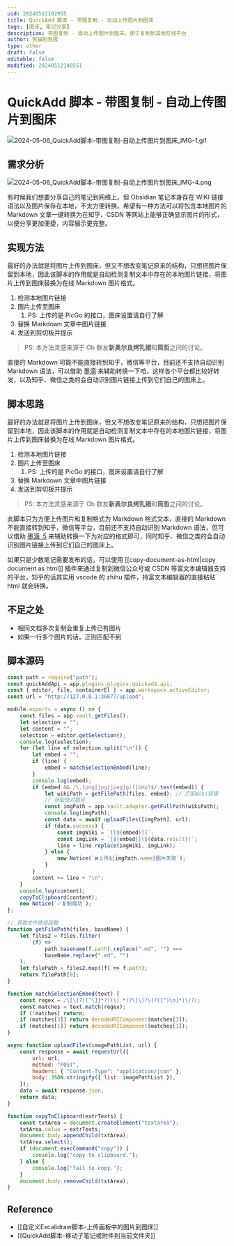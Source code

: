 ```yaml
---
uid: 20240512102955
title: QuickAdd 脚本 - 带图复制 - 自动上传图片到图床
tags: [图床, 笔记分享]
description: 带图复制 - 自动上传图片到图床，便于复制到其他在线平台
author: 熊猫别熬夜
type: other
draft: false
editable: false
modified: 20240512140551
---
```


# QuickAdd 脚本 - 带图复制 - 自动上传图片到图床

![2024-05-06_QuickAdd脚本-带图复制-自动上传图片到图床_IMG-1.gif](https://cdn.pkmer.cn/images/202405121043617.gif!pkmer)

## 需求分析

![2024-05-06_QuickAdd脚本-带图复制-自动上传图片到图床_IMG-4.png](https://cdn.pkmer.cn/images/202405121030951.png!pkmer)

有时候我们想要分享自己的笔记到网络上。但 Obsidian 笔记本身存在 WIKI 链接语法以及图片保存在本地，不太方便转换。希望有一种方法可以将包含本地图片的 Markdown 文章一键转换为在知乎、CSDN 等网站上能够正确显示图片的形式，以便分享更加便捷，内容展示更完整。

## 实现方法

最好的办法就是将图片上传到图床，但又不想改变笔记原来的结构，只想把图片保留到本地，因此该脚本的作用就是自动检测复制文本中存在的本地图片链接，将图片上传到图床替换为在线 Markdown 图片格式。

1. 检测本地图片链接
2. 图片上传至图床
    1. PS: 上传的是 PicGo 的接口，图床设置请自行了解
3. 替换 Markdown 文章中图片链接
4. 发送到剪切板并提示

> PS: 本方法灵感来源于 Ob 群友**新奥尔良烤乳猪**和**简哲**之间的讨论。

直接的 Markdown 可能不能直接转到知乎，微信等平台，目前还不支持自动识别 Markdown 语法，可以借助 [墨滴](https://www.mdnice.com/) 来辅助转换一下哈，这样各个平台都比较好转发，以及知乎、微信之类的会自动识别图片链接上传到它们自己的图床上。

## 脚本思路

最好的办法就是将图片上传到图床，但又不想改变笔记原来的结构，只想把图片保留到本地，因此该脚本的作用就是自动检测复制文本中存在的本地图片链接，将图片上传到图床替换为在线 Markdown 图片格式。

1. 检测本地图片链接
2. 图片上传至图床
    1. PS: 上传的是 PicGo 的接口，图床设置请自行了解
3. 替换 Markdown 文章中图片链接
4. 发送到剪切板并提示

> PS: 本方法灵感来源于 Ob 群友**新奥尔良烤乳猪**和**简哲**之间的讨论。

此脚本只为方便上传图片和复制格式为 Markdown 格式文本，直接的 Markdown 不能直接转到知乎，微信等平台，目前还不支持自动识别 Markdown 语法，但可以借助 [墨滴  5](https://www.mdnice.com/) 来辅助转换一下为对应的格式即可，同时知乎、微信之类的会自动识别图片链接上传到它们自己的图床上。

如果只是少数笔记需要发布的话，可以使用 [[copy-document-as-html|copy document as html]] 插件来通过复制到微信公众号或 CSDN 等富文本编辑器支持的平台，知乎的话其实用 vscode 的 zhihu 插件，持富文本编辑器的直接粘贴 html 就会转换。

## 不足之处

-   相同文档多次复制会重复上传已有图片
-   如果一行多个图片的话，正则匹配不到

## 脚本源码

```js
const path = require("path");
const quickAddApi = app.plugins.plugins.quickadd.api;
const { editor, file, containerEl } = app.workspace.activeEditor;
const url = "http://127.0.0.1:36677/upload";

module.exports = async () => {
    const files = app.vault.getFiles();
    let selection = "";
    let content = "";
    selection = editor.getSelection();
    console.log(selection);
    for (let line of selection.split("\n")) {
        let embed = "";
        if (line) {
            embed = matchSelectionEmbed(line);
        }
        console.log(embed);
        if (embed && /\.(png|jpg|jpeg|gif|bmp)$/.test(embed)) {
            let wikiPath = getFilePath(files, embed); // 匹配Wiki链接
            // 获取绝对路径
            const imgPath = app.vault.adapter.getFullPath(wikiPath);
            console.log(imgPath);
            const data = await uploadFiles([imgPath], url);
            if (data.success) {
                const imgWiki = `[[${embed}]]`;
                const imgLink = `[${embed}](${data.result})`;
                line = line.replace(imgWiki, imgLink);
            } else {
                new Notice(`❌上传${imgPath.name}图片失败`);
            }
        }
        content += line + "\n";
    }
    console.log(content);
    copyToClipboard(content);
    new Notice(`✅复制成功`);
};

// 获取文件路径函数
function getFilePath(files, baseName) {
    let files2 = files.filter(
        (f) =>
            path.basename(f.path).replace(".md", "") ===
            baseName.replace(".md", "")
    );
    let filePath = files2.map((f) => f.path);
    return filePath[0];
}

function matchSelectionEmbed(text) {
    const regex = /\[\[?([^\]]*?)(\|.*)?\]\]?\(?([^)\n]*)\)?/;
    const matches = text.match(regex);
    if (!matches) return;
    if (matches[3]) return decodeURIComponent(matches[3]);
    if (matches[1]) return decodeURIComponent(matches[1]);
}

async function uploadFiles(imagePathList, url) {
    const response = await requestUrl({
        url: url,
        method: "POST",
        headers: { "Content-Type": "application/json" },
        body: JSON.stringify({ list: imagePathList }),
    });
    data = await response.json;
    return data;
}

function copyToClipboard(extrTexts) {
    const txtArea = document.createElement("textarea");
    txtArea.value = extrTexts;
    document.body.appendChild(txtArea);
    txtArea.select();
    if (document.execCommand("copy")) {
        console.log("copy to clipboard.");
    } else {
        console.log("fail to copy.");
    }
    document.body.removeChild(txtArea);
}
```

## Reference

-   [[自定义Excalidraw脚本-上传画板中的图片到图床]]
-   [[QuickAdd脚本-移动子笔记或附件到当前文件夹]]
